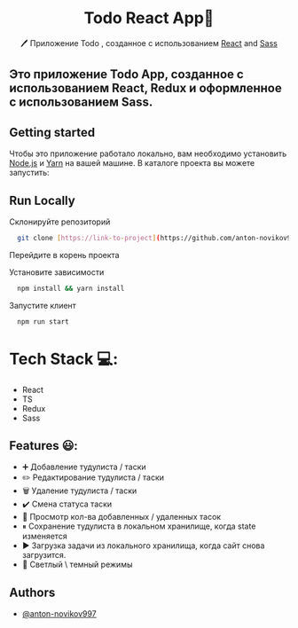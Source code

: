 <h1 align="center"> Todo React App📝</h1>  
<p align="center">
  🖊️ Приложение Todo , созданное с использованием <a href="https://reactjs.org/">React</a> and <a href="https://mantine.dev/](https://sass-lang.com/">Sass</a>
</p>

## Это приложение Todo App, созданное с использованием React, Redux и оформленное с использованием Sass.

## Getting started

Чтобы это приложение работало локально, вам необходимо установить [Node.js](https://nodejs.org/en/) и [Yarn](https://yarnpkg.com/getting-started/install) на вашей машине.
В каталоге проекта вы можете запустить:

## Run Locally

Склонируйте репозиторий

```bash
  git clone [https://link-to-project](https://github.com/anton-novikov997/CommentProject)
```

Перейдите в корень проекта

Установите зависимости

```bash
  npm install && yarn install
```
Запустите клиент

```bash
  npm run start
```
# Tech Stack 💻:

- React
- TS
- Redux
- Sass
  
## Features 😃:

- ➕ Добавление тудулиста / таски
- ✏️ Редактирование тудулиста / таски  
- 🗑️ Удаление тудулиста / таски
- ✔️ Смена статуса таски
- 🔄 Просмотр кол-ва добавленных / удаленных тасок
- ⏸ Сохранение тудулиста в локальном хранилище, когда state изменяется 
- ▶️ Загрузка задачи из локального хранилища, когда сайт снова загрузится.
- 🌙 Светлый \ темный режимы
  
## Authors
- [@anton-novikov997](https://github.com/anton-novikov997?tab=repositories)



